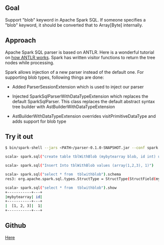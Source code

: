 ## Goal 

Support "blob" keyword in Apache Spark SQL. If someone specifies a "blob" keyword, it should be converted that to Array[Byte] internally. 

## Approach

Apache Spark SQL parser is based on ANTLR. Here is a wonderful tutorial on [how ANTLR works](https://tomassetti.me/antlr-mega-tutorial/). Spark has written visitor functions to return the tree nodes while processing. 

Spark allows injection of a new parser instead of the default one. For supporting blob types, following things are done:

* Added ParserSessionExtension which is used to inject our parser

* Injected SparkSqlParserWithDataTypeExtension which replaces the default SparkSqlParser. This class replaces the default abstract syntax tree builder with AstBuilderWithDataTypeExtension

* AstBuilderWithDataTypeExtension overrides visitPrimitiveDataType and adds support for blob type

## Try it out

```bash 
$ bin/spark-shell --jars <PATH>/parser-0.1.0-SNAPSHOT.jar --conf spark.sql.extensions=dev.plugins.parser.ParserSessionExtension 

scala> spark.sql("create table tblWithBlob (mybytearray blob, id int) using parquet options (path '/tmp/p')")

scala> spark.sql("Insert Into tblWithBlob values (array(1,2,3), 1)")

scala> spark.sql("select * from  tblwithblob").schema
res3: org.apache.spark.sql.types.StructType = StructType(StructField(mybytearray,ArrayType(ByteType,true),true), StructField(id,IntegerType,true))

scala> spark.sql("select * from  tblwithblob").show 
+-----------+---+
|mybytearray| id|
+-----------+---+
|  [1, 2, 3]|  1|
+-----------+---+

```

## Github 

[Here](https://github.com/falarica/spark-devplugins/tree/master/parser)
